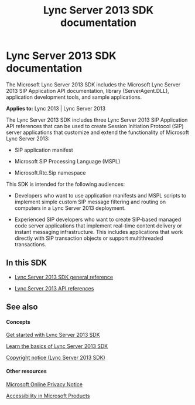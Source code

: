 ﻿---
title: Lync Server 2013 SDK documentation
TOCTitle: Lync Server 2013 SDK documentation
ms:assetid: 3ca7044b-e351-45ef-af87-a93245ba39fa
ms:mtpsurl: https://msdn.microsoft.com/en-us/library/Dn454964(v=office.15)
ms:contentKeyID: 57260571
ms.date: 07/24/2014
mtps_version: v=office.15
---

# Lync Server 2013 SDK documentation


The Microsoft Lync Server 2013 SDK includes the Microsoft Lync Server 2013 SIP Application API documentation, library (ServerAgent.DLL), application development tools, and sample applications.



**Applies to:** Lync 2013 | Lync Server 2013

The Lync Server 2013 SDK includes three Lync Server 2013 SIP Application API references that can be used to create Session Initiation Protocol (SIP) server applications that customize and extend the functionality of Microsoft Lync Server 2013:

  - SIP application manifest

  - Microsoft SIP Processing Language (MSPL)

  - Microsoft.Rtc.Sip namespace

This SDK is intended for the following audiences:

  - Developers who want to use application manifests and MSPL scripts to implement simple custom SIP message filtering and routing on computers in a Lync Server 2013 deployment.

  - Experienced SIP developers who want to create SIP-based managed code server applications that implement real-time content delivery or instant messaging infrastructure. This includes applications that work directly with SIP transaction objects or support multithreaded transactions.

## In this SDK

  - [Lync Server 2013 SDK general reference](lync-server-2013-sdk-general-reference.md)

  - [Lync Server 2013 API references](https://msdn.microsoft.com/en-us/library/dn454963\(v=office.15\))

## See also

#### Concepts

[Get started with Lync Server 2013 SDK](get-started-with-lync-server-2013-sdk.md)

[Learn the basics of Lync Server 2013 SDK](learn-the-basics-of-lync-server-2013-sdk.md)

[Copyright notice (Lync Server 2013 SDK)](https://msdn.microsoft.com/en-us/library/dn454965\(v=office.15\))

#### Other resources

[Microsoft Online Privacy Notice](http://go.microsoft.com/fwlink/?linkid=207069)

[Accessibility in Microsoft Products](http://go.microsoft.com/fwlink/?linkid=205790)

